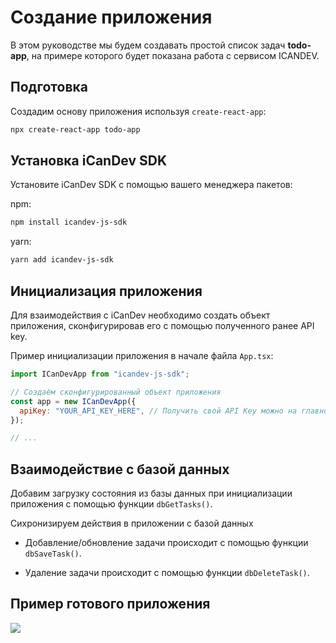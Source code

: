 # Создание приложения

В этом руководстве мы будем создавать простой список задач **todo-app**, на примере которого будет показана работа с сервисом ICANDEV.

## Подготовка

Создадим основу приложения используя `create-react-app`:

```sh
npx create-react-app todo-app
```

## Установка iCanDev SDK

Установите iCanDev SDK с помощью вашего менеджера пакетов:

npm:

```sh
npm install icandev-js-sdk
```

yarn:

```sh
yarn add icandev-js-sdk
```
## Инициализация приложения

Для взаимодействия с iCanDev необходимо создать объект приложения, сконфигурировав его с помощью полученного ранее API key.

Пример инициализации приложения в начале файла `App.tsx`:

```jsx title="src/App.tsx"
import ICanDevApp from "icandev-js-sdk";

// Создаём сконфигурированный объект приложения
const app = new ICanDevApp({
  apiKey: "YOUR_API_KEY_HERE", // Получить свой API Key можно на главной странице проекта
});

// ...
```

## Взаимодействие с базой данных

Добавим загрузку состояния из базы данных при инициализации приложения c помощью функции ``dbGetTasks()``.

Сихронизируем действия в приложении с базой данных

   - Добавление/обновление задачи происходит с помощью функции ``dbSaveTask()``.
 
   - Удаление задачи происходит с помощью функции ``dbDeleteTask()``.

## Пример готового приложения

<img src = "./todoapp.png">
